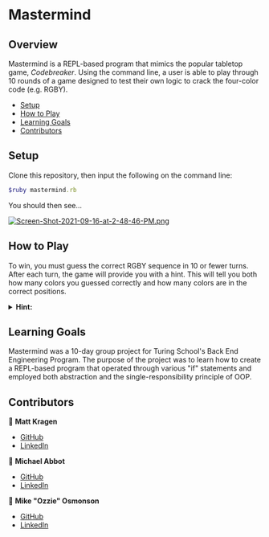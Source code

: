 # Mastermind

## Overview

Mastermind is a REPL-based program that mimics the popular tabletop game, *Codebreaker*. Using the command line, a user is able to play through 10 rounds of a game designed to test their own logic to crack the four-color code (e.g. RGBY).

- [Setup](#setup)
- [How to Play](#how-to-play)
- [Learning Goals](#learning-goals)
- [Contributors](#contributors)

## Setup

Clone this repository, then input the following on the command line:
```ruby
$ruby mastermind.rb
```
You should then see...

[![Screen-Shot-2021-09-16-at-2-48-46-PM.png](https://i.postimg.cc/6q9W6QCz/Screen-Shot-2021-09-16-at-2-48-46-PM.png)](https://postimg.cc/G85wqd7s)

## How to Play

To win, you must guess the correct RGBY sequence in 10 or fewer turns. After each turn, the game will provide you with a hint. This will tell you both how many colors you guessed correctly and how many colors are in the correct positions.

<details>	
  <summary><b>Hint:</b></summary>
  <br />
  Feeling stuck? Enter "C" to cheat 😉 .
</details>

## Learning Goals

Mastermind was a 10-day group project for Turing School's Back End Engineering Program. The purpose of the project was to learn how to create a REPL-based program that operated through various "if" statements and employed both abstraction and the single-responsibility principle of OOP.

## Contributors

👤  **Matt Kragen**
- [GitHub](https://github.com/InOmn1aParatus)
- [LinkedIn](https://www.linkedin.com/in/mattkragen/)

👤  **Michael Abbot**
- [GitHub](https://github.com/AbbottMichael)
- [LinkedIn](https://www.linkedin.com/in/mjabbottdesign/)

👤  **Mike "Ozzie" Osmonson**
- [GitHub](https://github.com/ozzman84)
- [LinkedIn](https://www.linkedin.com/in/ozzie-osmonson/)
